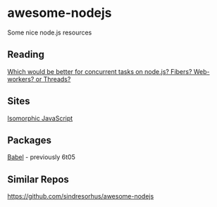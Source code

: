 # awesome-nodejs
Some nice node.js resources

## Reading

[Which would be better for concurrent tasks on node.js? Fibers? Web-workers? or Threads?](http://stackoverflow.com/questions/10773564/which-would-be-better-for-concurrent-tasks-on-node-js-fibers-web-workers-or-t)

## Sites

[Isomorphic JavaScript](http://isomorphic.net/)

## Packages

[Babel](https://babeljs.io/) - previously 6t05

## Similar Repos

https://github.com/sindresorhus/awesome-nodejs

